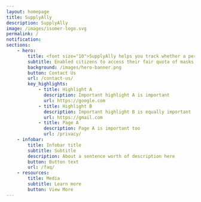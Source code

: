 ```yaml
---
layout: homepage
title: SupplyAlly
description: SupplyAlly
image: /images/isomer-logo.svg
permalink: /
notification: 
sections:
    - hero:
        title: <font size="10">SupplyAlly helps you track whether a person receiving an item has received it before.</font>
        subtitle: Enabled citizens to access their fair quota of masks, with flexibility to different points and modes of distribution.
        background: /images/hero-banner.png
        button: Contact Us
        url: /contact-us/
        key_highlights:
            - title: Highlight A
              description: Important highlight A is important
              url: https://google.com
            - title: Highlight B
              description: Important highlight B is equally important
              url: https://gmail.com
            - title: Page A
              description: Page A is important too
              url: /privacy/
    - infobar:
        title: Infobar title
        subtitle: Subtitle
        description: About a sentence worth of description here
        button: Button text
        url: /faq/
    - resources:
        title: Media
        subtitle: Learn more
        button: View More
---
```

